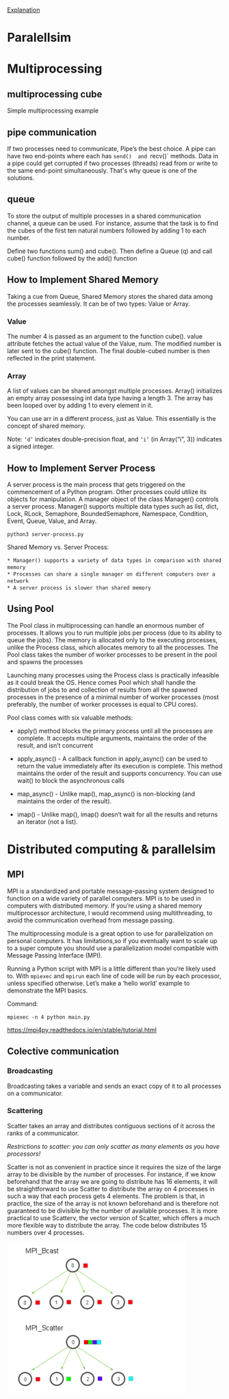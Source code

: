 [Explanation](https://medium.com/fintechexplained/advanced-python-concurrency-and-parallelism-82e378f26ced)


# Paralellsim



# Multiprocessing
## multiprocessing cube
Simple multiprocessing example


## pipe communication
If two processes need to communicate, Pipe’s the best choice. A pipe can have two end-points where each has `send() 
and `recv()` methods. Data in a pipe could get corrupted if two processes (threads) read from or write to the same 
end-point simultaneously. That's why queue is one of the solutions.

## queue
To store the output of multiple processes in a shared communication channel, a queue can be used. 
For instance, assume that the task is to find the cubes of the first ten natural numbers followed by adding 1 to each number.

Define two functions sum() and cube(). Then define a Queue (q) and call cube() function followed by the add() function


## How to Implement Shared Memory
Taking a cue from Queue, Shared Memory stores the shared data among the processes seamlessly. It can be of two types: Value or Array.


### Value
The number 4 is passed as an argument to the function cube(). value attribute fetches the actual value of the Value, num. The modified number is later sent to the cube() function. The final double-cubed number is then reflected in the print statement.

### Array
A list of values can be shared amongst multiple processes. 
Array() initializes an empty array possessing int data type having a length 3. 
The array has been looped over by adding 1 to every element in it.

You can use arr in a different process, just as Value. This essentially is the concept of shared memory.

Note: `‘d’` indicates double-precision float, and `‘i’` (in Array(“i”, 3)) indicates a signed integer.




## How to Implement Server Process

A server process is the main process that gets triggered on the commencement of a Python program. Other processes could utilize its objects for manipulation. A manager object of the class Manager() controls a server process. Manager() supports multiple data types such as list, dict, Lock, RLock, Semaphore, BoundedSemaphore, Namespace, Condition, Event, Queue, Value, and Array.


```
python3 server-process.py
```

Shared Memory vs. Server Process:

    * Manager() supports a variety of data types in comparison with shared memory
    * Processes can share a single manager on different computers over a network
    * A server process is slower than shared memory


## Using Pool

The Pool class in multiprocessing can handle an enormous number of processes. It allows you to run multiple jobs per process (due to its ability to queue the jobs). The memory is allocated only to the executing processes, unlike the Process class, which allocates memory to all the processes. The Pool class takes the number of worker processes to be present in the pool and spawns the processes

Launching many processes using the Process class is practically infeasible as it could break the OS. Hence comes Pool which shall handle the distribution of jobs to and collection of results from all the spawned processes in the presence of a minimal number of worker processes (most preferably, the number of worker processes is equal to CPU cores).


Pool class comes with six valuable methods:

* apply() method blocks the primary process until all the processes are complete.
It accepts multiple arguments, maintains the order of the result, and isn’t concurrent



* apply_async() - A callback function in apply_async() can be used to return the value immediately 
after its execution is complete. This method maintains the order of the result and supports concurrency.
You can use wait() to block the asynchronous calls



* map_async() - Unlike map(), map_async() is non-blocking (and maintains the order of the result).



* imap() - Unlike map(), imap() doesn’t wait for all the results and returns an iterator (not a list).



# Distributed computing & parallelsim
## MPI

MPI is a standardized and portable message-passing system designed
to function on a wide variety of parallel computers.
MPI is to be used in computers with distributed memory. 
If you’re using a shared memory multiprocessor architecture, I would recommend using multithreading, 
to avoid the communication overhead from message passing.


The multiprocessing module is a great option to use for parallelization on personal computers. 
It has limitations,so if you eventually want to scale up to a super compute you should use a parallelization model compatible with Message Passing Interface (MPI).


Running a Python script with MPI is a little different than you’re likely used to.
With `mpiexec` and `mpirun` each line of code will be run by each processor, unless specified otherwise. 
Let’s make a ‘hello world’ example to demonstrate the MPI basics.

Command:
```
mpiexec -n 4 python main.py
```


https://mpi4py.readthedocs.io/en/stable/tutorial.html



## Colective communication

### Broadcasting
Broadcasting takes a variable and sends an exact copy of it to all processes on a communicator.

### Scattering
Scatter takes an array and distributes contiguous sections of it across the ranks of a communicator.

*Restrictions to scatter: you can only scatter as many elements as you have processors!*

Scatter is not as convenient in practice since it requires the size of the large array to be divisible by the number of processes. 
For instance, if we know beforehand that the array we are going to distribute has 16 elements, it will be straightforward to use Scatter to distribute the array on 4 processes in such a way that each process gets 4 elements. 
The problem is that, in practice, the size of the array is not known beforehand and is therefore not guaranteed to be divisible
by the number of available processes. It is more practical to use Scatterv, the vector version of Scatter, 
which offers a much more flexible way to distribute the array. The code below distributes 15 numbers over 4 processes. 



![alt text](scattering-broadcasting.png)